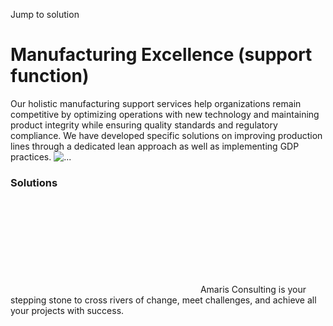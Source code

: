 Jump to solution
#  Manufacturing Excellence (support function)
Our holistic manufacturing support services help organizations remain competitive by optimizing operations with new technology and maintaining product integrity while ensuring quality standards and regulatory compliance. We have developed specific solutions on improving production lines through a dedicated lean approach as well as implementing GDP practices.
![...](https://amaris.pixelalliance.mantu-dev.cloud/wp-content/uploads/2020/09/Manufacturing-Excellence.png)
### Solutions
![Amaris Logo](data:image/svg+xml,%3Csvg%20xmlns='http://www.w3.org/2000/svg'%20viewBox='0%200%200%200'%3E%3C/svg%3E)
Amaris Consulting is your stepping stone to cross rivers of change, meet challenges, and achieve all your projects with success.

